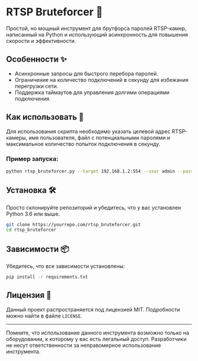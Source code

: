 # RTSP Bruteforcer 🚀

Простой, но мощный инструмент для брутфорса паролей RTSP-камер, написанный на Python и использующий асинхронность для повышения скорости и эффективности.

## Особенности ✨

- Асинхронные запросы для быстрого перебора паролей.
- Ограничение на количество подключений в секунду для избежания перегрузки сети.
- Поддержка таймаутов для управления долгими операциями подключения.

## Как использовать 🔧

Для использования скрипта необходимо указать целевой адрес RTSP-камеры, имя пользователя, файл с потенциальными паролями и максимальное количество попыток подключения в секунду.

### Пример запуска:

```bash
python rtsp_bruteforcer.py --target 192.168.1.2:554 --user admin --password passwords.txt -t 5
```

## Установка 🛠️

Просто склонируйте репозиторий и убедитесь, что у вас установлен Python 3.6 или выше.

```bash
git clone https://yourrepo.com/rtsp_bruteforcer.git
cd rtsp_bruteforcer
```

## Зависимости 📦

Убедитесь, что все зависимости установлены:

```bash
pip install -r requirements.txt
```

## Лицензия 📄

Данный проект распространяется под лицензией MIT. Подробности можно найти в файле `LICENSE`.

---

Помните, что использование данного инструмента возможно только на оборудовании, к которому у вас есть легальный доступ. Разработчики не несут ответственности за неправомерное использование инструмента.
